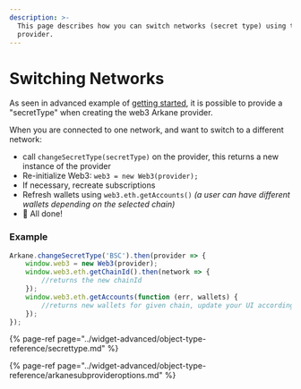 ```yaml
---
description: >-
  This page describes how you can switch networks (secret type) using the web3
  provider.
---
```


# Switching Networks

As seen in advanced example of [getting started](getting-started.md), it is possible to provide a "secretType" when creating the web3 Arkane provider.   
  
When you are connected to one network, and want to switch to a different network:

* call `changeSecretType(secretType)` on the provider, this returns a new instance of the provider
* Re-initialize Web3: `web3 = new Web3(provider);`
* If necessary, recreate subscriptions
* Refresh wallets using `web3.eth.getAccounts()` _\(a user can have different wallets depending on the selected chain\)_
* **🎉** All done!

### Example

```javascript
Arkane.changeSecretType('BSC').then(provider => {
    window.web3 = new Web3(provider);
    window.web3.eth.getChainId().then(network => {
        //returns the new chainId
    });
    window.web3.eth.getAccounts(function (err, wallets) {
        //returns new wallets for given chain, update your UI accordingly 
    });
});
```

 



{% page-ref page="../widget-advanced/object-type-reference/secrettype.md" %}

{% page-ref page="../widget-advanced/object-type-reference/arkanesubprovideroptions.md" %}





